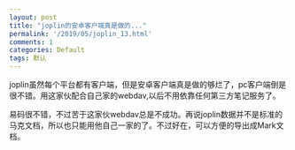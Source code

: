```yaml
---
layout: post
title: "joplin的安卓客户端真是做的..."
permalink: '/2019/05/joplin_13.html'
comments: 1
categories: Default
tags: 默认
---
```

joplin虽然每个平台都有客户端，但是安卓客户端真是做的够烂了，pc客户端倒是很不错。用这家伙配合自己家的webdav,以后不用依靠任何第三方笔记服务了。

易码很不错，不过苦于这家伙webdav总是不成功。再说joplin数据并不是标准的马克文档，所以也只能用他自己一家的了。不过好在，可以方便的导出成Mark文档。